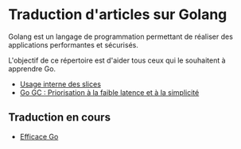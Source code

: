 # Traduction d'articles sur Golang
Golang est un langage de programmation permettant de réaliser des applications performantes et sécurisés.

L'objectif de ce répertoire est d'aider tous ceux qui le souhaitent à apprendre Go.

- [Usage interne des slices](https://github.com/ritoon/golangfr/blob/master/usages-interne-des-slices.md)
- [Go GC : Priorisation à la faible latence et à la simplicité](https://github.com/ritoon/golangfr/blob/master/go15gc.md)

## Traduction en cours
- [Efficace Go](https://github.com/ritoon/golangfr/blob/master/efficace-Go.md)
